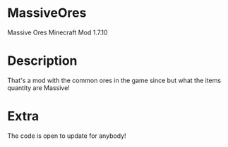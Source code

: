 # MassiveOres
Massive Ores Minecraft Mod 1.7.10

# Description

That's a mod with the common ores in the game since but what the items quantity are Massive!

# Extra
The code is open to update for anybody!
